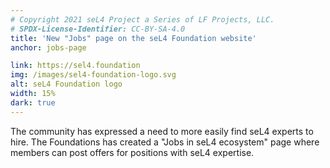 ```yaml
---
# Copyright 2021 seL4 Project a Series of LF Projects, LLC.
# SPDX-License-Identifier: CC-BY-SA-4.0
title: 'New "Jobs" page on the seL4 Foundation website'
anchor: jobs-page

link: https://sel4.foundation
img: /images/sel4-foundation-logo.svg
alt: seL4 Foundation logo
width: 15%
dark: true
---
```


The community has expressed a need to more easily find seL4 experts to hire. The
Foundations has created a "Jobs in seL4 ecosystem" page
where members can post offers for positions with seL4 expertise.
